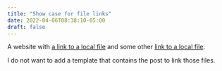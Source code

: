 ```yaml
---
title: "Show case for file links"
date: 2022-04-06T08:38:10-05:00
draft: false
---
```


A website with [a link to a local file](file:///home/user/test.txt)
and some other [link to a local file](file://home/user/test2.md).

I do not want to add a template that contains the post to link those files.
